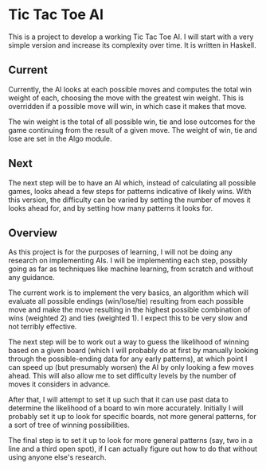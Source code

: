 # Tic Tac Toe AI
This is a project to develop a working Tic Tac Toe AI.  I will start with a very simple version and increase its complexity over time.  It is written in Haskell.

## Current
Currently, the AI looks at each possible moves and computes the total win weight of each, choosing the move with the greatest win weight.  This is overridden if a possible move will win, in which case it makes that move.

The win weight is the total of all possible win, tie and lose outcomes for the game continuing from the result of a given move.  The weight of win, tie and lose are set in the Algo module.

## Next
The next step will be to have an AI which, instead of calculating all possible games, looks ahead a few steps for patterns indicative of likely wins.  With this version, the difficulty can be varied by setting the number of moves it looks ahead for, and by setting how many patterns it looks for.

## Overview

As this project is for the purposes of learning, I will not be doing any research on implementing AIs.  I will be implementing each step, possibly going as far as techniques like machine learning, from scratch and without any guidance.

The current work is to implement the very basics, an algorithm which will evaluate all possible endings (win/lose/tie) resulting from each possible move and make the move resulting in the highest possible combination of wins (weighted 2) and ties (weighted 1).  I expect this to be very slow and not terribly effective.

The next step will be to work out a way to guess the likelihood of winning based on a given board (which I will probably do at first by manually looking through the possible-ending data for any early patterns), at which point I can speed up (but presumably worsen) the AI by only looking a few moves ahead.  This will also allow me to set difficulty levels by the number of moves it considers in advance.

After that, I will attempt to set it up such that it can use past data to determine the likelihood of a board to win more accurately.  Initially I will probably set it up to look for specific boards, not more general patterns, for a sort of tree of winning possibilities.

The final step is to set it up to look for more general patterns (say, two in a line and a third open spot), if I can actually figure out how to do that without using anyone else's research.
